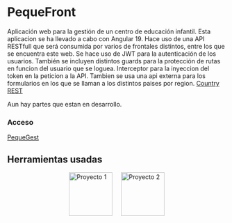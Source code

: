 # PequeFront

Aplicación web para la gestión de un centro de educación infantil. Esta aplicacion se ha llevado a cabo con Angular 19. Hace uso de una API RESTfull que será consumida por varios de frontales distintos, entre los que se encuentra este web.
Se hace uso de JWT para la autenticación de los usuarios. También se incluyen distintos guards para la protección de rutas en funcion del usuario que se loguea.
Interceptor para la inyeccion del token en la peticion a la API.
Tambien se usa una api externa para los formularios en los que se llaman a los distintos paises por region. [Country REST](https://restcountries.com/)

Aun hay partes que estan en desarrollo. 

### Acceso
[PequeGest](http://volumidev.duckdns.org)

## Herramientas usadas
<div style="display: flex; justify-content: center; gap: 20px; flex-wrap: wrap;">
  <img src="https://imgs.search.brave.com/nq8_GOWu0YFCV4etIM3L6kOEWAOehjcjP6G7fJL6CDI/rs:fit:500:0:0:0/g:ce/aHR0cHM6Ly9pbWFn/ZXMuc2Vla2xvZ28u/Y29tL2xvZ28tcG5n/LzUwLzIvYW5ndWxh/ci1pY29uLWxvZ28t/cG5nX3NlZWtsb2dv/LTUwNzMyNC5wbmc" alt="Proyecto 1" width="100"/>
  <img src="https://imgs.search.brave.com/uttMPv5hfZLji-ueba-aUghrvHKRuG49CKQFdZcMGiY/rs:fit:500:0:0:0/g:ce/aHR0cHM6Ly9pbWFn/ZXMuc2Vla2xvZ28u/Y29tL2xvZ28tcG5n/LzQ0LzEvand0LWlv/LWpzb24td2ViLXRv/a2VuLWxvZ28tcG5n/X3NlZWtsb2dvLTQ0/ODg5OC5wbmc" alt="Proyecto 2" width="100"/>
</div>


